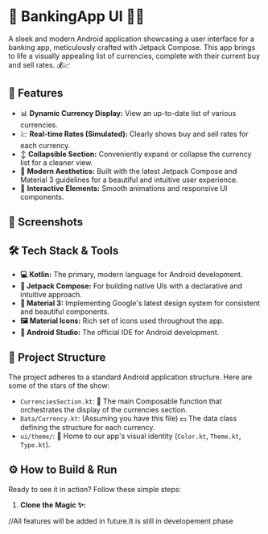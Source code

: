 # 🏦 BankingApp UI 📱✨

A sleek and modern Android application showcasing a user interface for a banking app, meticulously crafted with Jetpack Compose. This app brings to life a visually appealing list of currencies, complete with their current buy and sell rates. 💰📈

## 🚀 Features

*   📊 **Dynamic Currency Display:** View an up-to-date list of various currencies.
*   💹 **Real-time Rates (Simulated):** Clearly shows buy and sell rates for each currency.
*   ↕️ **Collapsible Section:** Conveniently expand or collapse the currency list for a cleaner view.
*   🎨 **Modern Aesthetics:** Built with the latest Jetpack Compose and Material 3 guidelines for a beautiful and intuitive user experience.
*   🧩 **Interactive Elements:** Smooth animations and responsive UI components.

## 📸 Screenshots


## 🛠️ Tech Stack & Tools

*   **💻 Kotlin:** The primary, modern language for Android development.
*   **🎨 Jetpack Compose:** For building native UIs with a declarative and intuitive approach.
*   **💎 Material 3:** Implementing Google's latest design system for consistent and beautiful components.
*   **🖼️ Material Icons:** Rich set of icons used throughout the app.
*   **🚀 Android Studio:** The official IDE for Android development.

## 📂 Project Structure

The project adheres to a standard Android application structure. Here are some of the stars of the show:

*   `CurrenciesSection.kt`: 🌟 The main Composable function that orchestrates the display of the currencies section.
*   `Data/Currency.kt`: (Assuming you have this file) 💵 The data class defining the structure for each currency.
*   `ui/theme/`: 🎨 Home to our app's visual identity (`Color.kt`, `Theme.kt`, `Type.kt`).

## ⚙️ How to Build & Run

Ready to see it in action? Follow these simple steps:

1.  **Clone the Magic ✨:**
    

//All features will be added in future.It is still in developement phase